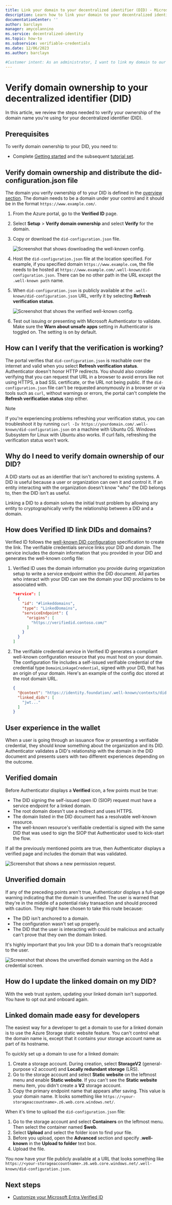 ```yaml
---
title: Link your domain to your decentralized identifier (DID) - Microsoft Entra Verified ID
description: Learn how to link your domain to your decentralized identifier.
documentationCenter: ''
author: barclayn
manager: amycolannino
ms.service: decentralized-identity
ms.topic: how-to
ms.subservice: verifiable-credentials
ms.date: 12/06/2023
ms.author: barclayn

#Customer intent: As an administrator, I want to link my domain to our decentralized identifier.
---
```


# Verify domain ownership to your decentralized identifier (DID)

In this article, we review the steps needed to verify your ownership of the domain name you're using for your decentralized identifier (DID).

## Prerequisites

To verify domain ownership to your DID, you need to:

- Complete [Getting started](./verifiable-credentials-configure-tenant.md) and the subsequent [tutorial set](./verifiable-credentials-configure-tenant.md).

## Verify domain ownership and distribute the did-configuration.json file

The domain you verify ownership of to your DID is defined in the [overview section](verifiable-credentials-configure-tenant.md#set-up-verified-id). The domain needs to be a domain under your control and it should be in the format `https://www.example.com/`.

1. From the Azure portal, go to the **Verified ID** page.

1. Select **Setup** > **Verify domain ownership** and select **Verify** for the domain.

1. Copy or download the `did-configuration.json` file.

   ![Screenshot that shows downloading the well-known config.](media/how-to-dnsbind/verify-download.png)

1. Host the `did-configuration.json` file at the location specified. For example, if you specified domain `https://www.example.com`, the file needs to be hosted at `https://www.example.com/.well-known/did-configuration.json`. There can be no other path in the URL except the `.well-known path` name.

1. When `did-configuration.json` is publicly available at the `.well-known/did-configuration.json` URL, verify it by selecting **Refresh verification status**.

   ![Screenshot that shows the verified well-known config.](media/how-to-dnsbind/verify-download-verified.png)

1. Test out issuing or presenting with Microsoft Authenticator to validate. Make sure the **Warn about unsafe apps** setting in Authenticator is toggled on. The setting is on by default.

## How can I verify that the verification is working?

The portal verifies that `did-configuration.json` is reachable over the internet and valid when you select **Refresh verification status**. Authenticator doesn't honor HTTP redirects. You should also consider verifying that you can request that URL in a browser to avoid errors like not using HTTPS, a bad SSL certificate, or the URL not being public. If the `did-configuration.json` file can't be requested anonymously in a browser or via tools such as `curl`, without warnings or errors, the portal can't complete the **Refresh verification status** step either.

>[!NOTE]
> If you're experiencing problems refreshing your verification status, you can troubleshoot it by running `curl -Iv https://yourdomain.com/.well-known/did-configuration.json` on a machine with Ubuntu OS. Windows Subsystem for Linux with Ubuntu also works. If curl fails, refreshing the verification status won't work.

## Why do I need to verify domain ownership of our DID?

A DID starts out as an identifier that isn't anchored to existing systems. A DID is useful because a user or organization can own it and control it. If an entity interacting with the organization doesn't know "who" the DID belongs to, then the DID isn't as useful.

Linking a DID to a domain solves the initial trust problem by allowing any entity to cryptographically verify the relationship between a DID and a domain.

## How does Verified ID link DIDs and domains?

Verified ID follows the [well-known DID configuration](https://identity.foundation/.well-known/resources/did-configuration/) specification to create the link. The verifiable credentials service links your DID and domain. The service includes the domain information that you provided in your DID and generates the well-known config file:

1. Verified ID uses the domain information you provide during organization setup to write a service endpoint within the DID document. All parties who interact with your DID can see the domain your DID proclaims to be associated with.
  
    ```json
    "service": [
      {
        "id": "#linkeddomains",
        "type": "LinkedDomains",
        "serviceEndpoint": {
          "origins": [
            "https://verifiedid.contoso.com/"
          ]
        }
      }
    ]
    ```

1. The verifiable credential service in Verified ID generates a compliant well-known configuration resource that you must host on your domain. The configuration file includes a self-issued verifiable credential of the credential type `DomainLinkageCredential`, signed with your DID, that has an origin of your domain. Here's an example of the config doc stored at the root domain URL.

    ```json
    {
      "@context": "https://identity.foundation/.well-known/contexts/did-configuration-v0.0.jsonld",
      "linked_dids": [
        "jwt..."
      ]
    }
    ```

## User experience in the wallet

When a user is going through an issuance flow or presenting a verifiable credential, they should know something about the organization and its DID. Authenticator validates a DID's relationship with the domain in the DID document and presents users with two different experiences depending on the outcome.

## Verified domain

Before Authenticator displays a **Verified** icon, a few points must be true:

* The DID signing the self-issued open ID (SIOP) request must have a service endpoint for a linked domain.
* The root domain doesn't use a redirect and uses HTTPS.
* The domain listed in the DID document has a resolvable well-known resource.
* The well-known resource's verifiable credential is signed with the same DID that was used to sign the SIOP that Authenticator used to kick-start the flow.

If all the previously mentioned points are true, then Authenticator displays a verified page and includes the domain that was validated.

![Screenshot that shows a new permission request.](media/how-to-dnsbind/new-permission-request.png)

## Unverified domain

If any of the preceding points aren't true, Authenticator displays a full-page warning indicating that the domain is unverified. The user is warned that they're in the middle of a potential risky transaction and should proceed with caution. They might have chosen to take this route because:

* The DID isn't anchored to a domain.
* The configuration wasn't set up properly.
* The DID that the user is interacting with could be malicious and actually can't prove that they own the domain linked.

It's highly important that you link your DID to a domain that's recognizable to the user.

![Screenshot that shows the unverified domain warning on the Add a credential screen.](media/how-to-dnsbind/add-credential-not-verified-authenticated.png)

## How do I update the linked domain on my DID?

With the web trust system, updating your linked domain isn't supported. You have to opt out and onboard again.

## Linked domain made easy for developers

The easiest way for a developer to get a domain to use for a linked domain is to use the Azure Storage static website feature. You can't control what the domain name is, except that it contains your storage account name as part of its hostname.

To quickly set up a domain to use for a linked domain:

1. Create a storage account. During creation, select **StorageV2** (general-purpose v2 account) and **Locally redundant storage** (LRS).
1. Go to the storage account and select **Static website** on the leftmost menu and enable **Static website**. If you can't see the **Static website** menu item, you didn't create a **V2** storage account.
1. Copy the primary endpoint name that appears after saving. This value is your domain name. It looks something like `https://<your-storageaccountname>.z6.web.core.windows.net/`.

When it's time to upload the `did-configuration.json` file:

1. Go to the storage account and select **Containers** on the leftmost menu. Then select the container named **$web**.
1. Select **Upload** and select the folder icon to find your file.
1. Before you upload, open the **Advanced** section and specify **.well-known** in the **Upload to folder** text box.
1. Upload the file.

You now have your file publicly available at a URL that looks something like `https://<your-storageaccountname>.z6.web.core.windows.net/.well-known/did-configuration.json`.

## Next steps

- [Customize your Microsoft Entra Verified ID](credential-design.md)
